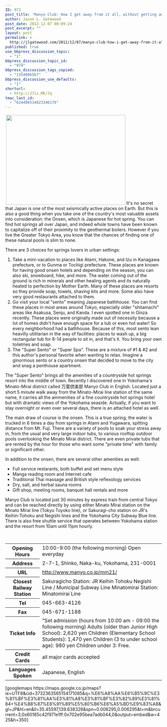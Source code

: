 ```yaml
---
ID: 972
post_title: 'Manyo Club: How I get away from it all, without getting away from it all'
author: Jason L. Gatewood
post_date: 2012-12-07 00:09:24
post_excerpt: ""
layout: post
permalink: >
  http://jlgatewood.com/2012/12/07/manyo-club-how-i-get-away-from-it-all-without-getting-away-from-it-all/
published: true
use_bbpress_discussion_topic:
  - "1"
bbpress_discussion_topic_id:
  - "974"
bbpress_discussion_tags_copied:
  - "1354806567"
bbpress_discussion_use_defaults:
  - "1"
shorturl:
  - http://J7is.ME/7q
tmac_last_id:
  - "624406534823346176"
---
```

<img class="alignleft" style="border: 3px; margin: 3px;" src="http://farm7.staticflickr.com/6201/6058679408_68685608d5_z.jpg" alt="" width="384" height="288" />It's no secret that Japan is one of the most seismically active places on Earth. But this is also a good thing when you take one of the country's most valuable assets into consideration: the Onsen, which is Japanese for hot spring. You can find hot springs all over Japan, and indeed whole towns have been known to capitalize off of their proximity to the geothermal boilers. However if you live the Greater Tokyo Area, you know that the chances of finding one of these natural pools is slim to none.

There are 3 choices for springs lovers in urban settings:
<ol>
	<li>Take a mini-vacation to places like Atami, Hakone, and Izu in Kanagawa prefecture, or to Gunma or Tochigi prefecture. These places are known for having good onsen hotels and depending on the season, you can also ski, snowboard, hike, and more. The water coming out of the ground is rich in minerals and other healing agents and its naturally heated to perfection by Mother Earth. Many of these places are resorts so they provide soap, towels, shaving kits and more. Some also have very good restaurants attached to them.</li>
	<li>Go visit your local "sento" meaning Japanese bathhouse. You can find these places in most areas around Tokyo, especially older "shitamachi" areas like Asakusa, Senju, and Kanda. I even spotted one in Ginza recently. These places were originally made out of necessity because a lot of homes didn't have enough space for a tub or even hot water! So every neighborhood had a bathhouse. Because of this, most sento lean heavilly utilitarian in the way of facilities: places to wash up, a big rectangular tub for 8-14 people to sit in, and that's it. You bring your own toiletries and soap.</li>
	<li>The "Super Sento" or "Super Spa". These are a mixture of #1 &amp; #2 and this author's personal favorite when wanting to relax. Imagine a ginormous sento or a country onsen that decided to move to the city and snag a penthouse apartment.</li>
</ol>
The "Super Sento" brings all the amenities of a countryside hot springs resort into the middle of town. Recently I discovered one in Yokohama's Minato-Mirai district called 万葉倶楽部 Manyo Club in English. Located just a short 5 minute walk away from the Minato-Mirai line station of the same name, it carries all the ammenities of a fine countryside hot springs hotel but with dramatic views of the Yokohama seaside. Actually, if you want to stay overnight or even over several days, there is an attached hotel as well.

The main draw of course is the onsen. This is a true spring; the water is trucked in 6 times a day from springs in Atami and Yugawara, spitting distance from Mt. Fuji. There are a variety of pools to soak your stress away in, from the usual and very large indoor tubs, to various rooftop outdoor pools overlooking the Minato Mirai district. There are even private tubs that are rented by the hour for those who want some "private time" with family or significant other.

In addition to the onsen, there are several other amenities as well:
<ul>
	<li>Full service restarants, both buffet and set menu style</li>
	<li>Manga reading room and Internet cafe</li>
	<li>Traditional Thai massage and British style reflexology services</li>
	<li>Dry, salt, and herbal sauna rooms</li>
	<li>Gift shop, meeting rooms, banquet hall rentals and more</li>
</ul>
Manyo Club is located just 30 minutes by express train from central Tokyo and can be reached directly by using either Minato Mirai station on the Minato Mirai line (Tokyu Toyoko line), or Sakuragi-cho station on JR's Keihin-Tohoku and Negishi lines and the Yokohama City Subway Blue line. There is also free shuttle service that operates between Yokohama station and the resort from 10am until 11pm hourly.

&nbsp;
<table border="0">
<tbody>
<tr>
<th>Opening Hours</th>
<td>10:00-9:00 (the following morning)
Open everyday</td>
</tr>
<tr>
<th>Address</th>
<td>2-7-1, Shinko, Naka-ku, Yokohama, 231-0001</td>
</tr>
<tr>
<th>URL</th>
<td><a href="http://www.manyo.co.jp/mm21/" target="_blank">http://www.manyo.co.jp/mm21/</a></td>
</tr>
<tr>
<th>Closest Railway Station</th>
<td>Sakuragicho Station: JR Keihin Tohoku Negishi Line / Municipal Subway Line
Minatomirai Station: Minatomirai Line</td>
</tr>
<tr>
<th>Tel</th>
<td>045-663-4126</td>
</tr>
<tr>
<th>Fax</th>
<td>045-671-1188</td>
</tr>
<tr>
<th>Ticket Info</th>
<td>"Set admission (hours from 10:00 am - 09:00 the following morning) Adults (older than Junior High School): 2,620 yen Children (Elementary School Students): 1,470 yen Children (3 to under school age): 980 yen Children under 3: Free.</td>
</tr>
<tr>
<th>Credit Cards</th>
<td>all major cards accepted</td>
</tr>
<tr>
<th>Languages Spoken</th>
<td>Japanese, English</td>
</tr>
</tbody>
</table>
[googlemaps https://maps.google.co.jp/maps?ie=UTF8&amp;cid=3732363565154171085&amp;q=%E6%A8%AA%E6%B5%9C%E3%81%BF%E3%81%AA%E3%81%A8%E3%81%BF%E3%82%89%E3%81%84+%E4%B8%87%E8%91%89%E5%80%B6%E6%A5%BD%E9%83%A8&amp;gl=JP&amp;hl=en&amp;ll=35.45597,139.638326&amp;spn=0.006295,0.006295&amp;t=m&amp;brcurrent=3,0x60185c42f971e1ff:0x702e95bea7adb044,0&amp;output=embed&amp;w=425&amp;h=350]